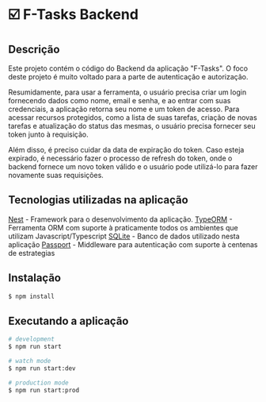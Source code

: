# :ballot_box_with_check: F-Tasks Backend

## Descrição
Este projeto contém o código do Backend da aplicação "F-Tasks". O foco deste projeto é muito voltado para a parte de autenticação e autorização.

Resumidamente, para usar a ferramenta, o usuário precisa criar um login fornecendo dados como nome, email e senha, e ao entrar com suas credenciais, a aplicação retorna seu nome e um token de acesso. Para acessar recursos protegidos, como a lista de suas tarefas, criação de novas tarefas e atualização do status das mesmas, o usuário precisa fornecer seu token junto à requisição.

Além disso, é preciso cuidar da data de expiração do token. Caso esteja expirado, é necessário fazer o processo de refresh do token, onde o backend fornece um novo token válido e o usuário pode utilizá-lo para fazer novamente suas requisições.

## Tecnologias utilizadas na aplicação

[Nest](https://github.com/nestjs/nest) - Framework para o desenvolvimento da aplicação.
[TypeORM](https://typeorm.io/) - Ferramenta ORM com suporte à praticamente todos os ambientes que utilizam Javascript/Typescript
[SQLite](https://www.sqlite.org/index.html) - Banco de dados utilizado nesta aplicação
[Passport](http://www.passportjs.org/) - Middleware para autenticação com suporte à centenas de estrategias

## Instalação

```bash
$ npm install
```

## Executando a aplicação

```bash
# development
$ npm run start

# watch mode
$ npm run start:dev

# production mode
$ npm run start:prod
```
